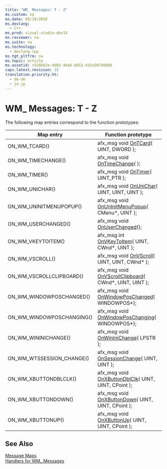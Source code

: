 ```yaml
---
title: "WM_ Messages: T - Z"
ms.custom: na
ms.date: 09/19/2016
ms.devlang: 
  - C++
ms.prod: visual-studio-dev14
ms.reviewer: na
ms.suite: na
ms.technology: 
  - devlang-cpp
ms.tgt_pltfrm: na
ms.topic: article
ms.assetid: c528bb2e-ddb5-4da6-b652-432a387408b8
caps.latest.revision: 15
translation.priority.ht: 
  - de-de
  - ja-jp
---
```

# WM_ Messages: T - Z
The following map entries correspond to the function prototypes:  
  
|Map entry|Function prototype|  
|---------------|------------------------|  
|ON_WM_TCARD()|afx_msg void [OnTCard](../vs140/CWnd--OnTCard.md)( UINT, DWORD );|  
|ON_WM_TIMECHANGE()|afx_msg void [OnTimeChange](../vs140/CWnd--OnTimeChange.md)( );|  
|ON_WM_TIMER()|afx_msg void [OnTimer](../vs140/CWnd--OnTimer.md)( UINT_PTR );|  
|ON_WM_UNICHAR()|afx_msg void [OnUniChar](../vs140/CWnd--OnUniChar.md)( UINT, UINT, UINT );|  
|ON_WM_UNINITMENUPOPUP()|afx_msg void [OnUnInitMenuPopup](../vs140/CWnd--OnUnInitMenuPopup.md)( CMenu*, UINT );|  
|ON_WM_USERCHANGED()|afx_msg void [OnUserChanged](../vs140/CWnd--OnUserChanged.md)();|  
|ON_WM_VKEYTOITEM()|afx_msg int [OnVKeyToItem](../vs140/CWnd--OnVKeyToItem.md)( UINT, CWnd*, UINT );|  
|ON_WM_VSCROLL()|afx_msg void [OnVScroll](../vs140/CWnd--OnVScroll.md)( UINT, UINT, CWnd* );|  
|ON_WM_VSCROLLCLIPBOARD()|afx_msg void [OnVScrollClipboard](../vs140/CWnd--OnVScrollClipboard.md)( CWnd*, UINT, UINT );|  
|ON_WM_WINDOWPOSCHANGED()|afx_msg void [OnWindowPosChanged](../vs140/CWnd--OnWindowPosChanged.md)( WINDOWPOS*);|  
|ON_WM_WINDOWPOSCHANGING()|afx_msg void [OnWindowPosChanging](../vs140/CWnd--OnWindowPosChanging.md)( WINDOWPOS*);|  
|ON_WM_WININICHANGE()|afx_msg void [OnWinIniChange](../vs140/CWnd--OnWinIniChange.md)( LPSTR );|  
|ON_WM_WTSSESSION_CHANGE()|afx_msg void [OnSessionChange](../vs140/CWnd--OnSessionChange.md)( UINT, UINT );|  
|ON_WM_XBUTTONDBLCLK()|afx_msg void [OnXButtonDblClk](../vs140/CWnd--OnXButtonDblClk.md)( UINT, UINT, CPoint );|  
|ON_WM_XBUTTONDOWN()|afx_msg void [OnXButtonDown](../vs140/CWnd--OnXButtonDown.md)( UINT, UINT, CPoint );|  
|ON_WM_XBUTTONUP()|afx_msg void [OnXButtonUp](../vs140/CWnd--OnXButtonUp.md)( UINT, UINT, CPoint );|  
  
## See Also  
 [Message Maps](../vs140/Message-Maps--MFC-.md)   
 [Handlers for WM_ Messages](../vs140/Handlers-for-WM_-Messages.md)